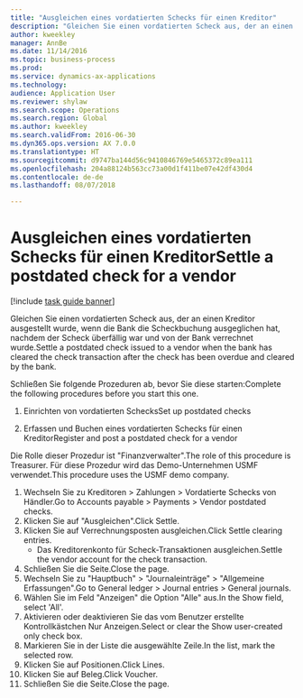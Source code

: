 ```yaml
--- 
title: "Ausgleichen eines vordatierten Schecks für einen Kreditor"
description: "Gleichen Sie einen vordatierten Scheck aus, der an einen Kreditor ausgestellt wurde, wenn die Bank die Scheckbuchung ausgeglichen hat, nachdem der Scheck überfällig war und von der Bank verrechnet wurde."
author: kweekley
manager: AnnBe
ms.date: 11/14/2016
ms.topic: business-process
ms.prod: 
ms.service: dynamics-ax-applications
ms.technology: 
audience: Application User
ms.reviewer: shylaw
ms.search.scope: Operations
ms.search.region: Global
ms.author: kweekley
ms.search.validFrom: 2016-06-30
ms.dyn365.ops.version: AX 7.0.0
ms.translationtype: HT
ms.sourcegitcommit: d9747ba144d56c9410846769e5465372c89ea111
ms.openlocfilehash: 204a88124b563cc73a00d1f411be07e42df430d4
ms.contentlocale: de-de
ms.lasthandoff: 08/07/2018

---
```

# <a name="settle-a-postdated-check-for-a-vendor"></a><span data-ttu-id="433f2-103">Ausgleichen eines vordatierten Schecks für einen Kreditor</span><span class="sxs-lookup"><span data-stu-id="433f2-103">Settle a postdated check for a vendor</span></span>

[!include [task guide banner](../../includes/task-guide-banner.md)]

<span data-ttu-id="433f2-104">Gleichen Sie einen vordatierten Scheck aus, der an einen Kreditor ausgestellt wurde, wenn die Bank die Scheckbuchung ausgeglichen hat, nachdem der Scheck überfällig war und von der Bank verrechnet wurde.</span><span class="sxs-lookup"><span data-stu-id="433f2-104">Settle a postdated check issued to a vendor when the bank has cleared the check transaction after the check has been overdue and cleared by the bank.</span></span> 

<span data-ttu-id="433f2-105">Schließen Sie folgende Prozeduren ab, bevor Sie diese starten:</span><span class="sxs-lookup"><span data-stu-id="433f2-105">Complete the following procedures before you start this one.</span></span>

1) <span data-ttu-id="433f2-106">Einrichten von vordatierten Schecks</span><span class="sxs-lookup"><span data-stu-id="433f2-106">Set up postdated checks</span></span>

2) <span data-ttu-id="433f2-107">Erfassen und Buchen eines vordatierten Schecks für einen Kreditor</span><span class="sxs-lookup"><span data-stu-id="433f2-107">Register and post a postdated check for a vendor</span></span>



<span data-ttu-id="433f2-108">Die Rolle dieser Prozedur ist "Finanzverwalter".</span><span class="sxs-lookup"><span data-stu-id="433f2-108">The role of this procedure is Treasurer.</span></span> <span data-ttu-id="433f2-109">Für diese Prozedur wird das Demo-Unternehmen USMF verwendet.</span><span class="sxs-lookup"><span data-stu-id="433f2-109">This procedure uses the USMF demo company.</span></span>

1. <span data-ttu-id="433f2-110">Wechseln Sie zu Kreditoren > Zahlungen > Vordatierte Schecks von Händler.</span><span class="sxs-lookup"><span data-stu-id="433f2-110">Go to Accounts payable > Payments > Vendor postdated checks.</span></span>
2. <span data-ttu-id="433f2-111">Klicken Sie auf "Ausgleichen".</span><span class="sxs-lookup"><span data-stu-id="433f2-111">Click Settle.</span></span>
3. <span data-ttu-id="433f2-112">Klicken Sie auf Verrechnungsposten ausgleichen.</span><span class="sxs-lookup"><span data-stu-id="433f2-112">Click Settle clearing entries.</span></span>
    * <span data-ttu-id="433f2-113">Das Kreditorenkonto für Scheck-Transaktionen ausgleichen.</span><span class="sxs-lookup"><span data-stu-id="433f2-113">Settle the vendor account for the check transaction.</span></span>  
4. <span data-ttu-id="433f2-114">Schließen Sie die Seite.</span><span class="sxs-lookup"><span data-stu-id="433f2-114">Close the page.</span></span>
5. <span data-ttu-id="433f2-115">Wechseln Sie zu "Hauptbuch" > "Journaleinträge" > "Allgemeine Erfassungen".</span><span class="sxs-lookup"><span data-stu-id="433f2-115">Go to General ledger > Journal entries > General journals.</span></span>
6. <span data-ttu-id="433f2-116">Wählen Sie im Feld "Anzeigen" die Option "Alle" aus.</span><span class="sxs-lookup"><span data-stu-id="433f2-116">In the Show field, select 'All'.</span></span>
7. <span data-ttu-id="433f2-117">Aktivieren oder deaktivieren Sie das vom Benutzer erstellte Kontrollkästchen Nur Anzeigen.</span><span class="sxs-lookup"><span data-stu-id="433f2-117">Select or clear the Show user-created only check box.</span></span>
8. <span data-ttu-id="433f2-118">Markieren Sie in der Liste die ausgewählte Zeile.</span><span class="sxs-lookup"><span data-stu-id="433f2-118">In the list, mark the selected row.</span></span>
9. <span data-ttu-id="433f2-119">Klicken Sie auf Positionen.</span><span class="sxs-lookup"><span data-stu-id="433f2-119">Click Lines.</span></span>
10. <span data-ttu-id="433f2-120">Klicken Sie auf Beleg.</span><span class="sxs-lookup"><span data-stu-id="433f2-120">Click Voucher.</span></span>
11. <span data-ttu-id="433f2-121">Schließen Sie die Seite.</span><span class="sxs-lookup"><span data-stu-id="433f2-121">Close the page.</span></span>


